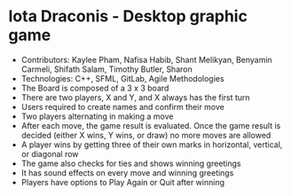 # Iota Draconis - Desktop graphic game
- Contributors: Kaylee Pham, Nafisa Habib, Shant Melikyan, Benyamin Carmeli, Shifath Salam, Timothy Butler, Sharon
- Technologies: C++, SFML, GitLab, Agile Methodologies
- The Board is composed of a 3 x 3 board
- There are two players, X and Y, and X always has the first turn
- Users required to create names and confirm their move
- Two players alternating in making a move
- After each move, the game result is evaluated. Once the game result is decided (either X wins, Y wins, or draw) no more moves are allowed
- A player wins by getting three of their own marks in horizontal, vertical, or diagonal row
- The game also checks for ties and shows winning greetings
- It has sound effects on every move and winning greetings
- Players have options to Play Again or Quit after winning
